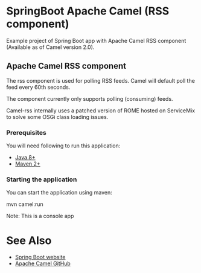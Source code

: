 # SpringBoot Apache Camel (RSS component) 
Example project of Spring Boot app with Apache Camel RSS component (Available as of Camel version 2.0).

## Apache Camel RSS component

The rss component is used for polling RSS feeds. Camel will default poll the feed every 60th seconds. 

The component currently only supports polling (consuming) feeds.

Camel-rss internally uses a patched version of ROME hosted on ServiceMix to solve some OSGi class loading issues.

### Prerequisites

You will need following to run this application:

- [Java 8+](http://www.oracle.com/technetwork/java/javase/downloads/index.html)
- [Maven 2+](https://maven.apache.org/)

### Starting the application

You can start the application using maven:

mvn camel:run

Note: This is a console app


# See Also

- [Spring Boot website](https://projects.spring.io/spring-boot/)
- [Apache Camel GitHub](https://github.com/apache/camel)
